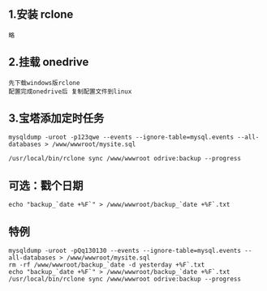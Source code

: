 
## 1.安装 rclone

```
略
```

## 2.挂载 onedrive

```
先下载windows版rclone
配置完成onedrive后 复制配置文件到linux
```

## 3.宝塔添加定时任务

```
mysqldump -uroot -p123qwe --events --ignore-table=mysql.events --all-databases > /www/wwwroot/mysite.sql

/usr/local/bin/rclone sync /www/wwwroot odrive:backup --progress
```

## 可选：戳个日期

```
echo "backup_`date +%F`" > /www/wwwroot/backup_`date +%F`.txt
```

## 特例

```
mysqldump -uroot -pQq130130 --events --ignore-table=mysql.events --all-databases > /www/wwwroot/mysite.sql
rm -rf /www/wwwroot/backup_`date -d yesterday +%F`.txt
echo "backup_`date +%F`" > /www/wwwroot/backup_`date +%F`.txt
/usr/local/bin/rclone sync /www/wwwroot odrive:backup --progress
```
